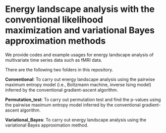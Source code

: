 # Energy landscape analysis with the conventional likelihood maximization and variational Bayes approximation methods

We provide codes and example usages for energy landscape analysis of multivariate time series data such as fMRI data.

There are the following two folders in this repository.

**Conventional**: To carry out energy landscape analysis using the pairwise maximum entropy model (i.e., Boltzmann machine, inverse Ising model) inferred by the conventional gradient-ascent algorithm.

**Permutation_test**: To carry out permutation test and find the p-values using the pairwise maximum entropy model inferred by the conventional gradient-ascent algorithm.

**Variational_Bayes**: To carry out energy landscape analysis using the variational Bayes approximation method.

